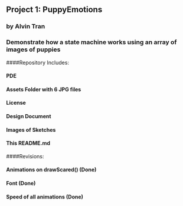 ## Project 1: PuppyEmotions
###  by Alvin Tran

### Demonstrate how a state machine works using an array of images of puppies

####Repository Includes:
#### PDE
#### Assets Folder with 6 JPG files
#### License
#### Design Document
#### Images of Sketches
#### This README.md

####Revisions:
#### Animations on drawScared() (Done)
#### Font (Done)
#### Speed of all animations (Done)
